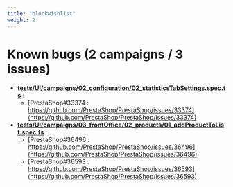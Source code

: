 ```yaml
---
title: "blockwishlist"
weight: 2
---
```


# Known bugs (2 campaigns / 3 issues)
* **[tests/UI/campaigns/02_configuration/02_statisticsTabSettings.spec.ts](https://github.com/PrestaShop/blockwishlist/tree/dev/tests/UI/campaigns/02_configuration/02_statisticsTabSettings.spec.ts)** :
  * [PrestaShop#33374 : https://github.com/PrestaShop/PrestaShop/issues/33374](https://github.com/PrestaShop/PrestaShop/issues/33374)
* **[tests/UI/campaigns/03_frontOffice/02_products/01_addProductToList.spec.ts](https://github.com/PrestaShop/blockwishlist/tree/dev/tests/UI/campaigns/03_frontOffice/02_products/01_addProductToList.spec.ts)** :
  * [PrestaShop#36496 : https://github.com/PrestaShop/PrestaShop/issues/36496](https://github.com/PrestaShop/PrestaShop/issues/36496)
  * [PrestaShop#36593 : https://github.com/PrestaShop/PrestaShop/issues/36593](https://github.com/PrestaShop/PrestaShop/issues/36593)
